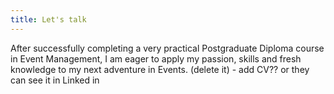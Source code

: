 ```yaml
---
title: Let's talk
---
```

After successfully completing a very practical Postgraduate Diploma course in Event Management, 
I am eager to apply my passion, skills and fresh knowledge to my next adventure in Events. (delete it) - add CV?? or they can see it in Linked in
